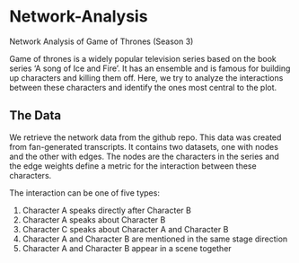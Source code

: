 # Network-Analysis
Network Analysis of Game of Thrones (Season 3)

Game of thrones is a widely popular television series based on the book series ‘A song of Ice and Fire’. It has an ensemble and is famous for building up characters and killing them off. Here, we try to analyze the interactions between these characters and identify the ones most central to the plot.

## The Data

We retrieve the network data from the github repo. This data was created from fan-generated transcripts. It contains two datasets, one with nodes and the other with edges. The nodes are the characters in the series and the edge weights define a metric for the interaction between these characters.

The interaction can be one of five types:
1.	Character A speaks directly after Character B
2.	Character A speaks about Character B
3.	Character C speaks about Character A and Character B
4.	Character A and Character B are mentioned in the same stage direction
5.	Character A and Character B appear in a scene together
